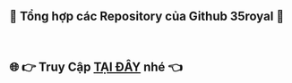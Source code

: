 ## 🚀  **Tổng hợp các Repository của Github 35royal** 🚀

<br/>

## 🌐  **👉  Truy Cập [TẠI ĐÂY](https://tongtrankien1605.github.io/35royal-repository) nhé 👈**